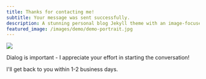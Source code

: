 ```yaml
---
title: Thanks for contacting me!
subtitle: Your message was sent successfully.
description: A stunning personal blog Jekyll theme with an image-focused design.
featured_image: /images/demo/demo-portrait.jpg
---
```


![](/images/demo/about.jpg)

Dialog is important - I appreciate your effort in starting the conversation! 

I'll get back to you within 1-2 business days.